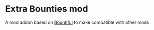# Extra Bounties mod
A mod addon based on [Bountiful](https://legacy.curseforge.com/minecraft/mc-mods/bountiful) to make compatible with other mods

